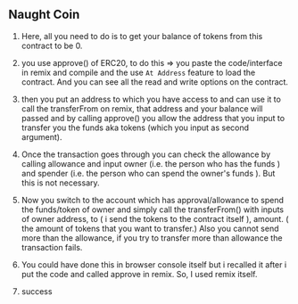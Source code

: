 ## Naught Coin

1. Here, all you need to do is to get your balance of tokens from this contract to be 0.

2. you use approve() of ERC20, to do this => you paste the code/interface in remix and compile and the use `At Address` feature to load the contract. And you can see all the read and write options on the contract.

3. then you put an address to which you have access to and can use it to call the transferFrom on remix, that address and your balance will passed and by calling approve() you allow the address that you input to transfer you the funds aka tokens (which you input as second argument).

4. Once the transaction goes through you can check the allowance by calling allowance and input owner (i.e. the person who has the funds ) and spender (i.e. the person who can spend the owner's funds ). But this is not necessary.

5. Now you switch to the account which has approval/allowance to spend the funds/token of owner and simply call the transferFrom() with inputs of owner address, to ( i send the tokens to the contract itself ), amount. ( the amount of tokens that you want to transfer.) Also you cannot send more than the allowance, if you try to transfer more than allowance the transaction fails.

6. You could have done this in browser console itself but i recalled it after i put the code and called approve in remix. So, I used remix itself.

7. success
